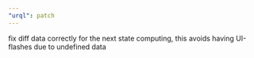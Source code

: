 ```yaml
---
"urql": patch
---
```


fix diff data correctly for the next state computing, this avoids having UI-flashes due to undefined data
